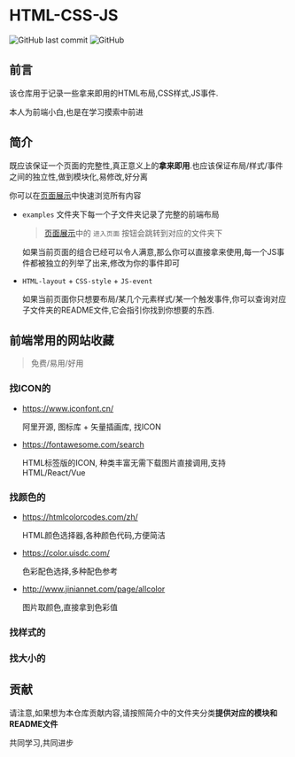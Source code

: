 # HTML-CSS-JS

![GitHub last commit](https://img.shields.io/github/last-commit/luzhixing12345/html-css-js)
![GitHub](https://img.shields.io/github/license/luzhixing12345/html-css-js)

## 前言

该仓库用于记录一些拿来即用的HTML布局,CSS样式,JS事件.

本人为前端小白,也是在学习摸索中前进

## 简介

既应该保证一个页面的完整性,真正意义上的**拿来即用**.也应该保证布局/样式/事件之间的独立性,做到模块化,易修改,好分离

你可以在[页面展示](1)中快速浏览所有内容

- `examples` 文件夹下每一个子文件夹记录了完整的前端布局

  > [页面展示](1)中的 `进入页面` 按钮会跳转到对应的文件夹下

  如果当前页面的组合已经可以令人满意,那么你可以直接拿来使用,每一个JS事件都被独立的列举了出来,修改为你的事件即可

- `HTML-layout` + `CSS-style` + `JS-event`

  如果当前页面你只想要布局/某几个元素样式/某一个触发事件,你可以查询对应子文件夹的README文件,它会指引你找到你想要的东西.

## 前端常用的网站收藏

> 免费/易用/好用

### 找ICON的

- https://www.iconfont.cn/

  阿里开源, 图标库 + 矢量插画库, 找ICON

- https://fontawesome.com/search

  HTML标签版的ICON, 种类丰富无需下载图片直接调用,支持HTML/React/Vue

### 找颜色的

- https://htmlcolorcodes.com/zh/

  HTML颜色选择器,各种颜色代码,方便简洁

- https://color.uisdc.com/

  色彩配色选择,多种配色参考

- http://www.jiniannet.com/page/allcolor

  图片取颜色,直接拿到色彩值

### 找样式的

### 找大小的

## 贡献

请注意,如果想为本仓库贡献内容,请按照简介中的文件夹分类**提供对应的模块和README文件**

共同学习,共同进步
